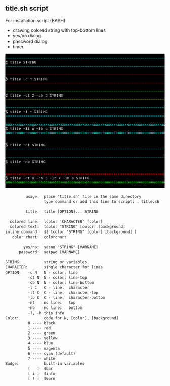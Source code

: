 title.sh script
---

For installation script (BASH)  
- drawing colored string with top-bottom lines
- yes/no dialog
- password dialog
- timer

![screen](https://github.com/rern/title_script/blob/master/title.png)

```
         usage:  place 'title.sh' file in the same directory
                 type command or add this line to script: . title.sh
                 
         title:  title [OPTION]... STRING

  colored line:  lcolor 'CHARACTER' [color]
  colored text:  tcolor "STRING" [color] [background]
inline command:  $( tcolor "STRING" [color] [background] )
   color chart:  colorchart

        yes/no:  yesno "STRING" [VARNAME]
      password:  setpwd [VARNAME]

STRING:          string or variables
CHARACTER:       single character for lines
OPTION:   -c N   N - color: line
          -ct N  N - color: line-top
          -cb N  N - color: line-bottom
          -l C   C - line:  character
          -lt C  C - line:  character-top
          -lb C  C - line:  character-bottom
          -nt    no line:   top
          -nb    no line:   bottom
          -?, -h this info
Color:           code for N, [color], [background]
          0 ---- black
          1 ---- red
          2 ---- green
          3 ---- yellow
          4 ---- blue
          5 ---- magenta
          6 ---- cyan (default)
          7 ---- white
Badge:           built-in variables
          [   ]  $bar
          [ i ]  $info
          [ ! ]  $warn
```
